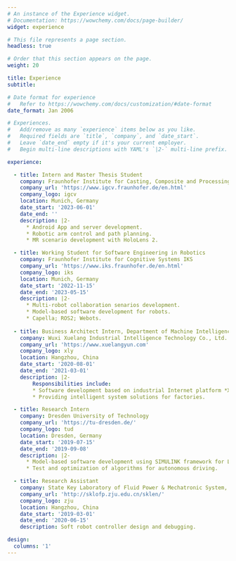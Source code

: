 ```yaml
---
# An instance of the Experience widget.
# Documentation: https://wowchemy.com/docs/page-builder/
widget: experience

# This file represents a page section.
headless: true

# Order that this section appears on the page.
weight: 20

title: Experience
subtitle:

# Date format for experience
#   Refer to https://wowchemy.com/docs/customization/#date-format
date_format: Jan 2006

# Experiences.
#   Add/remove as many `experience` items below as you like.
#   Required fields are `title`, `company`, and `date_start`.
#   Leave `date_end` empty if it's your current employer.
#   Begin multi-line descriptions with YAML's `|2-` multi-line prefix.

experience:

  - title: Intern and Master Thesis Student
    company: Fraunhofer Institute for Casting, Composite and Processing Technology IGCV
    company_url: 'https://www.igcv.fraunhofer.de/en.html'
    company_logo: igcv
    location: Munich, Germany
    date_start: '2023-06-01'
    date_end: ''
    description: |2-
      * Android App and server development.
      * Robotic arm control and path planning.
      * MR scenario development with HoloLens 2.

  - title: Working Student for Software Engineering in Robotics
    company: Fraunhofer Institute for Cognitive Systems IKS
    company_url: 'https://www.iks.fraunhofer.de/en.html'
    company_logo: iks
    location: Munich, Germany
    date_start: '2022-11-15'
    date_end: '2023-05-15'
    description: |2-
      * Multi-robot collaboration senarios development.
      * Model-based software development for robots.
      * Capella; ROS2; Webots.
  
  - title: Business Architect Intern, Department of Machine Intelligence
    company: Wuxi Xuelang Industrial Intelligence Technology Co., Ltd.
    company_url: 'https://www.xuelangyun.com'
    company_logo: xly
    location: Hangzhou, China
    date_start: '2020-08-01'
    date_end: '2021-03-01'
    description: |2-
        Responsibilities include:
        * Software development based on industrial Internet platform *Xuelang OS*.
        * Providing intelligent system solutions for factories.

  - title: Research Intern
    company: Dresden University of Technology
    company_url: 'https://tu-dresden.de/'
    company_logo: tud
    location: Dresden, Germany
    date_start: '2019-07-15'
    date_end: '2019-09-08'
    description: |2- 
      * Model-based software development using SIMULINK framework for Lego Mindstorm.
      * Test and optimization of algorithms for autonomous driving.

  - title: Research Assistant
    company: State Key Laboratory of Fluid Power & Mechatronic System, Zhejiang University
    company_url: 'http://sklofp.zju.edu.cn/sklen/'
    company_logo: zju
    location: Hangzhou, China
    date_start: '2019-03-01'
    date_end: '2020-06-15'
    description: Soft robot controller design and debugging.

design:
  columns: '1'
---
```

